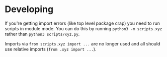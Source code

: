 # Developing
If you're getting import errors (like top level package crap) you need to run scripts in module mode.
You can do this by running `python3 -m scripts.xyz` rather than `python3 scripts/xyz.py`.

Imports via `from scripts.xyz import ...` are no longer used and all should use relative imports
(`from .xyz import ...`).